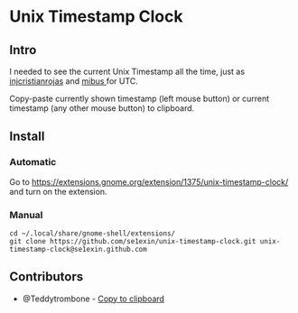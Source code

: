 # Unix Timestamp Clock

## Intro

I needed to see the current Unix Timestamp all the time,
 just as [injcristianrojas](https://github.com/injcristianrojas/UTCClock) and 
[mibus ](https://github.com/mibus/MultiClock) for UTC.

Copy-paste currently shown timestamp (left mouse button) or current timestamp (any other mouse button) to clipboard.

## Install

### Automatic

Go to https://extensions.gnome.org/extension/1375/unix-timestamp-clock/ and turn on the extension.

### Manual

```
cd ~/.local/share/gnome-shell/extensions/
git clone https://github.com/se1exin/unix-timestamp-clock.git unix-timestamp-clock@se1exin.github.com
```

## Contributors
 - @Teddytrombone - [Copy to clipboard](https://github.com/se1exin/unix-timestamp-clock/pull/1)
